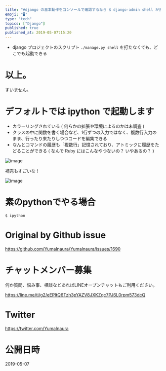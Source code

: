 ```yaml
---
title: "#django の基本動作をコンソールで確認するなら $ django-admin shell が良さげ！"
emoji: "🖥"
type: "tech"
topics: ["Django"]
published: true
published_at: 2019-05-07t15:20
---
```


- django プロジェクトのスクリプト `./manage.py shell` を打たなくても、どこでも起動できる

# 以上。

すいません。

# デフォルトでは ipython で起動します

- カラーリングされている ( 何らかの拡張や環境によるのかは未調査 )
- クラスの中に関数を書く場合など、1行ずつの入力ではなく、複数行入力のまま、行ったり来たりしつつコードを編集できる
- なんとコマンドの履歴も「複数行」記憶されており、アトミックに履歴をたどることができる ( なんで Ruby にはこんなやつないの？ いやあるの？ )

![image](https://user-images.githubusercontent.com/13635059/57270497-83e26a80-70c6-11e9-8484-33873a4411d5.png)

補完もすごいな！

![image](https://user-images.githubusercontent.com/13635059/57271073-feac8500-70c8-11e9-84d7-5b91a2bf1f00.png)

# 素のpythonでやる場合

`$ ipython`

# Original by Github issue

https://github.com/YumaInaura/YumaInaura/issues/1690








<!-- Update From Qiita API -->

# チャットメンバー募集


何か質問、悩み事、相談などあればLINEオープンチャットもご利用ください。

https://line.me/ti/g2/eEPltQ6Tzh3pYAZV8JXKZqc7PJ6L0rpm573dcQ





# Twitter


https://twitter.com/YumaInaura


<!-- Update From Qiita API -->



# 公開日時

2019-05-07
